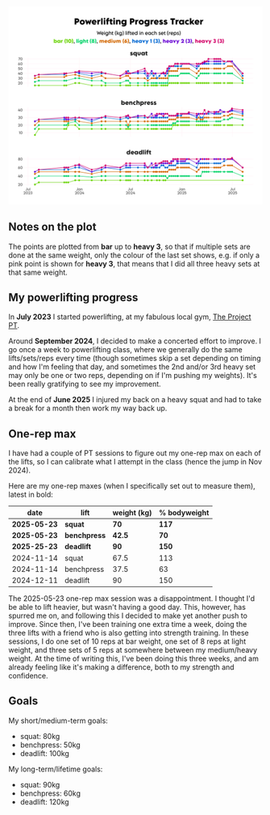 ![](powerlifting_plot.png)


## Notes on the plot

The points are plotted from **bar** up to **heavy 3**, 
so that if multiple sets are done at the same weight, only the colour of the last set shows, 
e.g. if only a pink point is shown for **heavy 3**, that means that I did all three heavy sets at that same weight.

## My powerlifting progress

In **July 2023** I started powerlifting, at my fabulous local gym, [The Project PT](https://www.theprojectpt.com). 

Around **September 2024**, I decided to make a concerted effort to improve.
I go once a week to powerlifting class, where we generally do the same lifts/sets/reps every time (though sometimes skip a set depending on timing and how I'm feeling that day, and sometimes the 2nd and/or 3rd heavy set may only be one or two reps, depending on if I'm pushing my weights).
It's been really gratifying to see my improvement.

At the end of **June 2025** I injured my back on a heavy squat and had to take a break for a month then work my way back up.

## One-rep max

I have had a couple of PT sessions to figure out my one-rep max on each of the lifts,
so I can calibrate what I attempt in the class (hence the jump in Nov 2024).

Here are my one-rep maxes (when I specifically set out to measure them), latest in bold:

| date       | lift       | weight (kg) | % bodyweight |
|------------|------------|-------------|--------------|
| **2025-05-23** | **squat**      | **70**          | **117**          |
| **2025-05-23** | **benchpress** | **42.5**     | **70**           |
| **2025-25-23** | **deadlift**   | **90**          | **150**          |
| 2024-11-14 | squat      | 67.5        | 113          |
| 2024-11-14 | benchpress | 37.5        | 63           |
| 2024-12-11 | deadlift   | 90          | 150          |

The 2025-05-23 one-rep max session was a disappointment. 
I thought I'd be able to lift heavier, but wasn't having a good day.
This, however, has spurred me on, and following this I decided to make yet another push to improve.
Since then, I've been training one extra time a week, doing the three lifts with a friend who is also getting into strength training.
In these sessions, I do one set of 10 reps at bar weight, one set of 8 reps at light weight, 
and three sets of 5 reps at somewhere between my medium/heavy weight. 
At the time of writing this, I've been doing this three weeks, 
and am already feeling like it's making a difference, both to my strength and confidence.

## Goals

My short/medium-term goals:

- squat: 80kg
- benchpress: 50kg
- deadlift: 100kg

My long-term/lifetime goals:

- squat: 90kg
- benchpress: 60kg
- deadlift: 120kg

